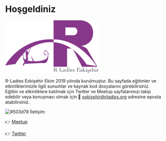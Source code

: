 # Hoşgeldiniz 

<img src="https://github.com/bkanx/R-Ladies-EskisehR-Stickers/blob/master/Init.png" width="300">

R-Ladies Eskişehir Ekim 2019 yılında kurulmuştur. Bu sayfada eğitimler ve etkinliklerimizle ilgili sunumlar ve kaynak kod dosyalarını görebilirsiniz.
Eğitim ve etkinliklere katılmak için Twitter ve Meetup sayfalarımızı takip edebilir veya konuşmacı olmak için :e-mail: *eskisehir@rladies.org* adresine eposta atabilirsiniz.



![#503d78](https://via.placeholder.com/15/503d78/000000?text=+) İletişim:

 :point_right: [Meetup](https://www.meetup.com/rladies-eskisehir/)
 
 :point_right: [Twitter](https://twitter.com/RLadiesEskisehR)
